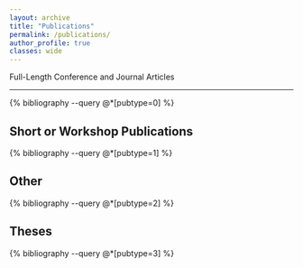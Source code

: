 ```yaml
---
layout: archive
title: "Publications"
permalink: /publications/
author_profile: true
classes: wide
---
```

<style>ol.bibliography li { list-style: none }</style>

Full-Length Conference and Journal Articles

-----------------------------------
{% bibliography --query @*[pubtype=0] %}

Short or Workshop Publications
-----------------------------------
{% bibliography --query @*[pubtype=1] %}

Other
-----------------------------------
{% bibliography --query @*[pubtype=2] %}

Theses
-----------------------------------
{% bibliography --query @*[pubtype=3] %}
